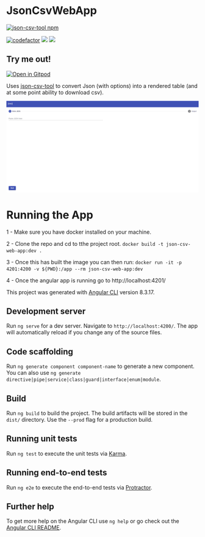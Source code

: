 # JsonCsvWebApp
[![json-csv-tool npm](https://img.shields.io/npm/v/json-csv-tool?label=json-csv-tool&logo=npm)](https://www.npmjs.com/package/json-csv-tool)

[![codefactor](https://img.shields.io/codefactor/grade/github/rogue-elephant/json-csv-web-app?logo=codefactor)](https://www.codefactor.io/repository/github/rogue-elephant/json-csv-web-app/issues)
![](https://img.shields.io/badge/using-typescript-008866?style=flat&logo=typescript)
![](https://img.shields.io/badge/using-angular-008866?style=flat&logo=angular)

## Try me out!
[![Open in Gitpod](https://gitpod.io/button/open-in-gitpod.svg)](https://gitpod.io#snapshot/fefdc08c-4812-4d24-a827-1d18bde8b8b2)


Uses [json-csv-tool](https://www.npmjs.com/package/json-csv-tool) to convert Json (with options) into a rendered table (and at some point ability to download csv).

![](readme.gif)

# Running the App
1 - Make sure you have docker installed on your machine.

2 - Clone the repo and cd to tthe project root.
```docker build -t json-csv-web-app:dev .```

3 - Once this has built the image you can then run:
```docker run -it -p 4201:4200 -v ${PWD}:/app --rm json-csv-web-app:dev```

4 - Once the angular app is running go to http://localhost:4201/

This project was generated with [Angular CLI](https://github.com/angular/angular-cli) version 8.3.17.

## Development server

Run `ng serve` for a dev server. Navigate to `http://localhost:4200/`. The app will automatically reload if you change any of the source files.

## Code scaffolding

Run `ng generate component component-name` to generate a new component. You can also use `ng generate directive|pipe|service|class|guard|interface|enum|module`.

## Build

Run `ng build` to build the project. The build artifacts will be stored in the `dist/` directory. Use the `--prod` flag for a production build.

## Running unit tests

Run `ng test` to execute the unit tests via [Karma](https://karma-runner.github.io).

## Running end-to-end tests

Run `ng e2e` to execute the end-to-end tests via [Protractor](http://www.protractortest.org/).

## Further help

To get more help on the Angular CLI use `ng help` or go check out the [Angular CLI README](https://github.com/angular/angular-cli/blob/master/README.md).
